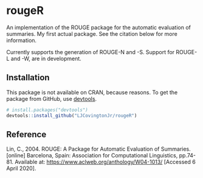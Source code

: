 # rougeR
An implementation of the ROUGE package for the automatic evaluation of summaries.  My first actual package.  See the citation below for more information.

Currently supports the generation of ROUGE-N and -S.  Support for ROUGE-L and -W, are in development.

## Installation
This package is not available on CRAN, because reasons.  To get the package from GitHub, use [devtools](https://github.com/hadley/devtools).
``` r
# install.packages("devtools")
devtools::install_github("LJCovingtonJr/rougeR")
```

## Reference
Lin, C., 2004. ROUGE: A Package for Automatic Evaluation of Summaries. [online] Barcelona, Spain: Association for Computational Linguistics, pp.74-81. Available at: <https://www.aclweb.org/anthology/W04-1013/> [Accessed 6 April 2020].
